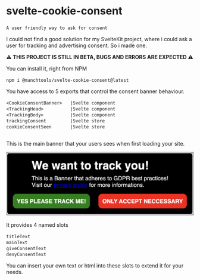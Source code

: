 # svelte-cookie-consent

`A user friendly way to ask for consent`

I could not find a good solution for my SvelteKit project, where i could ask a user for tracking and advertising consent. So i made one.

**⚠️ THIS PROJECT IS STILL IN BETA, BUGS AND ERRORS ARE EXPECTED ⚠️**

You can install it, right from NPM

    npm i @manchtools/svelte-cookie-consent@latest

You have access to 5 exports that control the consent banner behaviour.

```
<CookieConsentBanner>	|Svelte component
<TrackingHead>			|Svelte component
<TrackingBody>			|Svelte component
trackingConsent			|Svelte store
cookieConsentSeen		|Svelte store
```

## <CookieConsentBanner>

This is the main banner that your users sees when first loading your site.

![Cookie consent banner](screenshots/consentBanner.png)

It provides 4 named slots

```
titleText
mainText
giveConsentText
denyConsentText
```

You can insert your own text or html into these slots to extend it for your needs.
